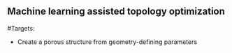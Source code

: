 ## Machine learning assisted topology optimization 
#Targets:
* Create a porous structure from geometry-defining parameters


